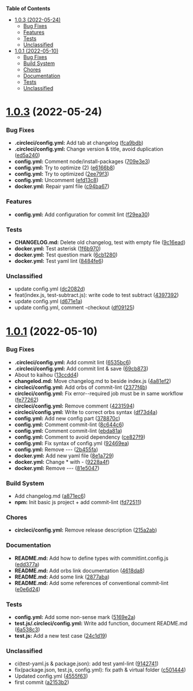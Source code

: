 <!-- START doctoc generated TOC please keep comment here to allow auto update -->
<!-- DON'T EDIT THIS SECTION, INSTEAD RE-RUN doctoc TO UPDATE -->
**Table of Contents**

- [1.0.3 (2022-05-24)](#103-2022-05-24)
    - [Bug Fixes](#bug-fixes)
    - [Features](#features)
    - [Tests](#tests)
    - [Unclassified](#unclassified)
- [1.0.1 (2022-05-10)](#101-2022-05-10)
    - [Bug Fixes](#bug-fixes-1)
    - [Build System](#build-system)
    - [Chores](#chores)
    - [Documentation](#documentation)
    - [Tests](#tests-1)
    - [Unclassified](#unclassified-1)

<!-- END doctoc generated TOC please keep comment here to allow auto update -->

# [1.0.3](https://github.com/tuanvu9981/Commit_Lint_Example/compare/1.0.6...1.0.3) (2022-05-24)


### Bug Fixes

* **.circleci/config.yml:** Add tab at changelog ([fca9bdb](https://github.com/tuanvu9981/Commit_Lint_Example/commit/fca9bdb226fa54798ecb5b9e8b116a0cbf3909b0))
* **.circleci/config.yml:** Change version & title, avoid duplication ([ed5a240](https://github.com/tuanvu9981/Commit_Lint_Example/commit/ed5a240ebee0f2f9bfd39651be80e02dafe1b773))
* **config.yml:** Comment node/install-packages ([709e3e3](https://github.com/tuanvu9981/Commit_Lint_Example/commit/709e3e312dcb1f5154e3d0878d25709b8f4a4e7a))
* **config.yml:** Try to optimize (2) ([e6166b8](https://github.com/tuanvu9981/Commit_Lint_Example/commit/e6166b8bd591a0b4000ebc0c05459b316c8df8e7))
* **config.yml:** Try to optimized ([2ee79f3](https://github.com/tuanvu9981/Commit_Lint_Example/commit/2ee79f3122bc02c49eb809c27b288b4287cf3f66))
* **config.yml:** Uncomment ([efd13c8](https://github.com/tuanvu9981/Commit_Lint_Example/commit/efd13c8dc5c90c252fdf5fb574148df77a9ad5c6))
* **docker.yml:** Repair yaml file ([c94ba67](https://github.com/tuanvu9981/Commit_Lint_Example/commit/c94ba6760235845e0e1d89d2ed4e1db6ef973b6e))

### Features

* **config.yml:** Add configuration for commit lint ([f29ea30](https://github.com/tuanvu9981/Commit_Lint_Example/commit/f29ea303f1be3250585c0e5954c1a6ea3289567f))

### Tests

* **CHANGELOG.md:** Delete old changelog, test with empty file ([9c16ead](https://github.com/tuanvu9981/Commit_Lint_Example/commit/9c16ead739b05ec72f57a9546e4c563e640fd221))
* **docker.yml:** Test asterisk ([1f6b970](https://github.com/tuanvu9981/Commit_Lint_Example/commit/1f6b9709dc3eb6219516a981a3aa782982859687))
* **docker.yml:** Test question mark ([6cb1280](https://github.com/tuanvu9981/Commit_Lint_Example/commit/6cb128061f665118fe58178e05d5d2f06db920a0))
* **docker.yml:** Test yaml lint ([8484fe6](https://github.com/tuanvu9981/Commit_Lint_Example/commit/8484fe68ddee95ee1c9803e9a8ff0f479fd1ea1c))

### Unclassified

* update config.yml ([dc2082d](https://github.com/tuanvu9981/Commit_Lint_Example/commit/dc2082dcc8db7acfb198b125f514ae73d8d23241))
* feat(index.js, test-subtract.js): write code to test subtract ([4397392](https://github.com/tuanvu9981/Commit_Lint_Example/commit/43973921723927cfad9eb3acb69ded9904567226))
* update config.yml ([d671e1a](https://github.com/tuanvu9981/Commit_Lint_Example/commit/d671e1a9d05ce8e32aff43594100d414dc4e3720))
* update config.yml, comment -checkout ([df09125](https://github.com/tuanvu9981/Commit_Lint_Example/commit/df091257bed03dacaa86fa4bf120fa55833f1152))


# [1.0.1](https://github.com/tuanvu9981/Commit_Lint_Example/compare/1.0.0...1.0.1) (2022-05-10)


### Bug Fixes

* **.circleci/config.yml:** Add commit lint ([6535bc6](https://github.com/tuanvu9981/Commit_Lint_Example/commit/6535bc60c6450cd474ec3e59b10a91beffe9cc2c))
* **.circleci/config.yml:** Add commit lint & save ([69cb873](https://github.com/tuanvu9981/Commit_Lint_Example/commit/69cb873e38cbdd47c88bb0afc0cb9d89ce553d24))
* About to kaihou ([13ccdd4](https://github.com/tuanvu9981/Commit_Lint_Example/commit/13ccdd43051c6c64cf908d1daa9ecc605a2265ac))
* **changelod.md:** Move changelog.md to beside index.js ([4a81ef2](https://github.com/tuanvu9981/Commit_Lint_Example/commit/4a81ef2db81a7debd48a0e6cf010b453c220a8f0))
* **circleci/config.yml:** Add orbs of commit-lint ([2377f4b](https://github.com/tuanvu9981/Commit_Lint_Example/commit/2377f4bb7a984c6510120ba99a393fc4938a133e))
* **circleci/config.yml:** Fix error--required job must be in same workflow ([fe77262](https://github.com/tuanvu9981/Commit_Lint_Example/commit/fe772629fee69f5bfd004ad708e988aa30f399da))
* **circleci/config.yml:** Remove comment ([4231594](https://github.com/tuanvu9981/Commit_Lint_Example/commit/42315948bfa8872feee7f57821d95635d10006fa))
* **circleci/config.yml:** Write to correct orbs syntax ([df73d4a](https://github.com/tuanvu9981/Commit_Lint_Example/commit/df73d4a7e7500b37b47e78e45116814d34a0c00d))
* **config.yml:** Add new config part ([378870c](https://github.com/tuanvu9981/Commit_Lint_Example/commit/378870c816d2fd2af16fbbcab69907e5bbdb94a3))
* **config.yml:** Comment commit-lint ([8c644c6](https://github.com/tuanvu9981/Commit_Lint_Example/commit/8c644c60f51ebbb2a3417b00119935faf8d2b89c))
* **config.yml:** Comment commit-lint ([ebda81a](https://github.com/tuanvu9981/Commit_Lint_Example/commit/ebda81adf1328263b57de639e741811a9661eb73))
* **config.yml:** Comment to avoid dependency ([ce827f9](https://github.com/tuanvu9981/Commit_Lint_Example/commit/ce827f9c92a44afe3b370678feaa982c78391c56))
* **config.yml:** Fix syntax of config.yml ([92469ea](https://github.com/tuanvu9981/Commit_Lint_Example/commit/92469ea1447d051849932a8716f6d22076c03f7e))
* **config.yml:** Remove --- ([2b455fa](https://github.com/tuanvu9981/Commit_Lint_Example/commit/2b455faca0ac26a6b6f1dd995e0701214cfdd76f))
* **docker.yml:** Add new yaml file ([8e1a729](https://github.com/tuanvu9981/Commit_Lint_Example/commit/8e1a7294c16e288aedc6fdbb1253c923e154ab47))
* **docker.yml:** Change * with - ([9228a4f](https://github.com/tuanvu9981/Commit_Lint_Example/commit/9228a4f3aab52f245a3ed7f7e93b5fe89adfd7b7))
* **docker.yml:** Remove --- ([81e5047](https://github.com/tuanvu9981/Commit_Lint_Example/commit/81e5047316b8abf3c75b8c80654ca87363d78d53))

### Build System

* Add changelog.md ([a871ec6](https://github.com/tuanvu9981/Commit_Lint_Example/commit/a871ec6d577a1dd1370557076a6b9101d788e24a))
* **npm:** Init basic js project + add commit-lint ([fd72511](https://github.com/tuanvu9981/Commit_Lint_Example/commit/fd72511b2a92679fc160c6743ac7c570735544a3))

### Chores

* **circleci/config.yml:** Remove release description ([215a2ab](https://github.com/tuanvu9981/Commit_Lint_Example/commit/215a2abfcc78cc7729ebc3b6712a03230d276d86))

### Documentation

* **README.md:** Add how to define types with commitlint.config.js ([edd377a](https://github.com/tuanvu9981/Commit_Lint_Example/commit/edd377a3d4e7413dc5de03fb9e075166d8765903))
* **README.md:** Add orbs link documentation ([4618da8](https://github.com/tuanvu9981/Commit_Lint_Example/commit/4618da8afe69f61d094272446f289bbbaadc08a2))
* **README.md:** Add some link ([2877aba](https://github.com/tuanvu9981/Commit_Lint_Example/commit/2877aba633f47eb90efc210027290943cf1266fb))
* **README.md:** Add some references of conventional commit-lint ([e0e6d24](https://github.com/tuanvu9981/Commit_Lint_Example/commit/e0e6d24c3d6067ea7437e0e1a9c13e8bbb016f88))

### Tests

* **config.yml:** Add some non-sense mark ([5169e2a](https://github.com/tuanvu9981/Commit_Lint_Example/commit/5169e2adb09af6c49d2e0b8c2bcfb2af61e197df))
* **test.js/.circleci/config.yml:** Write add function, document README.md ([6a538c3](https://github.com/tuanvu9981/Commit_Lint_Example/commit/6a538c3d9af6b4fe52a147f039871bd729675fd9))
* **test.js:** Add a new test case ([24c1d19](https://github.com/tuanvu9981/Commit_Lint_Example/commit/24c1d19cc4ab616ab1bf6e37e8937dfb22f2bbd2))

### Unclassified

* ci(test-yaml.js & package.json): add test yaml-lint ([9142741](https://github.com/tuanvu9981/Commit_Lint_Example/commit/91427413706c5f34785e74bbdbd1b60b4738984d))
* fix(package.json, test.js, config.yml): fix path & virtual folder ([c501444](https://github.com/tuanvu9981/Commit_Lint_Example/commit/c501444ed41b291f4cb5d452c4200944966da1fb))
* Updated config.yml ([4555f63](https://github.com/tuanvu9981/Commit_Lint_Example/commit/4555f631b06857d016cebcdc949c628ead1306c8))
* first commit ([a2153b2](https://github.com/tuanvu9981/Commit_Lint_Example/commit/a2153b26919f12532abc561c0b37950bcab00240))


